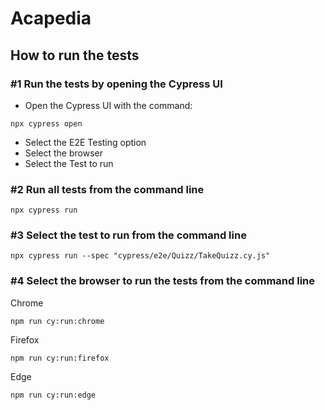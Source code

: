 # Acapedia

## How to run the tests

### #1 Run the tests by opening the Cypress UI
-  Open the Cypress UI with the command:
```
npx cypress open
```
-  Select the E2E Testing option
-  Select the browser
-  Select the Test to run

### #2 Run all tests from the command line
```
npx cypress run
```
### #3 Select the test to run from the command line
```
npx cypress run --spec "cypress/e2e/Quizz/TakeQuizz.cy.js" 
```
### #4 Select the browser to run the tests from the command line
Chrome
```
npm run cy:run:chrome 
```
Firefox
```
npm run cy:run:firefox 
```
Edge
```
npm run cy:run:edge
```
